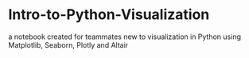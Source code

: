 # Intro-to-Python-Visualization
a notebook created for teammates new to visualization in Python using Matplotlib, Seaborn, Plotly and Altair

